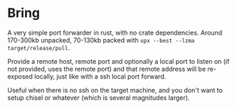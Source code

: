 # Bring

A very simple port forwarder in rust, with no crate dependencies. Around 170-300kb unpacked, 70-130kb packed with `upx --best --lzma target/release/pull`.

Provide a remote host, remote port and optionally a local port to listen on (if not provided, uses the remote port) and that remote address will be re-exposed locally, just like with a ssh local port forward.

Useful when there is no ssh on the target machine, and you don't want to setup chisel or whatever (which is several magnitudes larger).